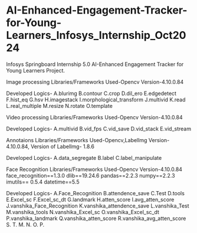 # AI-Enhanced-Engagement-Tracker-for-Young-Learners_Infosys_Internship_Oct2024
Infosys Springboard Internship 5.0 AI-Enhanced Engagement Tracker for Young Learners Project.

Image processing
Libraries/Frameworks Used-Opencv
Version-4.10.0.84

Developed Logics-
 A.blurimg
 B.contour
 C.crop
 D.dil_ero
 E.edgedetect
 F.hist_eq
 G.hsv
 H.imagestack
 I.morphological_transform
 J.multivid
 K.read
 L.real_multiple
 M.resize
 N.rotate
 O.template


Video processing
Libraries/Frameworks Used-Opencv
Version-4.10.0.84

Developed Logics-
A.multivid
B.vid_fps
C.vid_save
D.vid_stack
E.vid_stream

Annotaions
Libraries/Frameworks Used-Opencv,LabelImg
Version-4.10.0.84, Version of LabelImg- 1.8.6

Developed Logics-
A.data_segregate
B.label
C.label_manipulate


Face Recognition
Libraries/Frameworks Used-Opencv
Version-4.10.0.84
face_recognition==1.3.0
dlib==19.24.6
pandas==2.2.3
numpy==2.2.3
imutils== 0.5.4
datetime==5.5

Developed Logics-
A.Face_Recognition
B.attendence_save
C.Test
D.tools
E.Excel_sc
F.Excel_sc_dt
G.landmark
H.atten_score
I.avg_atten_score
J.vanshika_Face_Recognition
K.vanshika_attendence_save
L.vanshika_Test
M.vanshika_tools
N.vanshika_Excel_sc
O.vanshika_Excel_sc_dt
P.vanshika_landmark
Q.vanshika_atten_score
R.vanshika_avg_atten_score
S.
T.
M.
N.
O.
P.







